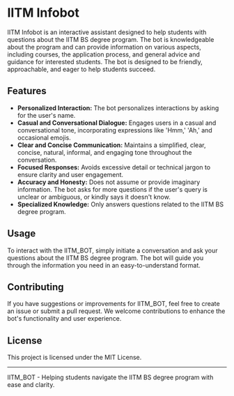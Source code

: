# IITM Infobot

IITM Infobot is an interactive assistant designed to help students with questions about the IITM BS degree program. The bot is knowledgeable about the program and can provide information on various aspects, including courses, the application process, and general advice and guidance for interested students. The bot is designed to be friendly, approachable, and eager to help students succeed.

## Features

- **Personalized Interaction:** The bot personalizes interactions by asking for the user's name.
- **Casual and Conversational Dialogue:** Engages users in a casual and conversational tone, incorporating expressions like 'Hmm,' 'Ah,' and occasional emojis.
- **Clear and Concise Communication:** Maintains a simplified, clear, concise, natural, informal, and engaging tone throughout the conversation.
- **Focused Responses:** Avoids excessive detail or technical jargon to ensure clarity and user engagement.
- **Accuracy and Honesty:** Does not assume or provide imaginary information. The bot asks for more questions if the user's query is unclear or ambiguous, or kindly says it doesn't know.
- **Specialized Knowledge:** Only answers questions related to the IITM BS degree program.


## Usage

To interact with the IITM_BOT, simply initiate a conversation and ask your questions about the IITM BS degree program. The bot will guide you through the information you need in an easy-to-understand format.


## Contributing

If you have suggestions or improvements for IITM_BOT, feel free to create an issue or submit a pull request. We welcome contributions to enhance the bot's functionality and user experience.

## License

This project is licensed under the MIT License.

---

IITM_BOT - Helping students navigate the IITM BS degree program with ease and clarity.
